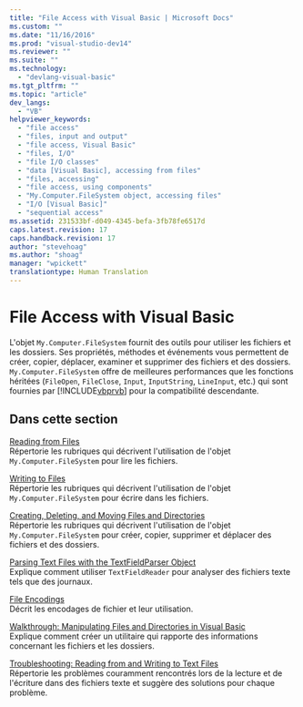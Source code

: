 ```yaml
---
title: "File Access with Visual Basic | Microsoft Docs"
ms.custom: ""
ms.date: "11/16/2016"
ms.prod: "visual-studio-dev14"
ms.reviewer: ""
ms.suite: ""
ms.technology: 
  - "devlang-visual-basic"
ms.tgt_pltfrm: ""
ms.topic: "article"
dev_langs: 
  - "VB"
helpviewer_keywords: 
  - "file access"
  - "files, input and output"
  - "file access, Visual Basic"
  - "files, I/O"
  - "file I/O classes"
  - "data [Visual Basic], accessing from files"
  - "files, accessing"
  - "file access, using components"
  - "My.Computer.FileSystem object, accessing files"
  - "I/O [Visual Basic]"
  - "sequential access"
ms.assetid: 231533bf-d049-4345-befa-3fb78fe6517d
caps.latest.revision: 17
caps.handback.revision: 17
author: "stevehoag"
ms.author: "shoag"
manager: "wpickett"
translationtype: Human Translation
---
```

# File Access with Visual Basic
L'objet `My.Computer.FileSystem` fournit des outils pour utiliser les fichiers et les dossiers.  Ses propriétés, méthodes et événements vous permettent de créer, copier, déplacer, examiner et supprimer des fichiers et des dossiers.  `My.Computer.FileSystem` offre de meilleures performances que les fonctions héritées \(`FileOpen`, `FileClose`, `Input`, `InputString`, `LineInput`, etc.\) qui sont fournies par [!INCLUDE[vbprvb](../../../../csharp/programming-guide/concepts/linq/includes/vbprvb_md.md)] pour la compatibilité descendante.  
  
## Dans cette section  
 [Reading from Files](../../../../visual-basic/developing-apps/programming/drives-directories-files/reading-from-files.md)  
 Répertorie les rubriques qui décrivent l'utilisation de l'objet `My.Computer.FileSystem` pour lire les fichiers.  
  
 [Writing to Files](../../../../visual-basic/developing-apps/programming/drives-directories-files/writing-to-files.md)  
 Répertorie les rubriques qui décrivent l'utilisation de l'objet `My.Computer.FileSystem` pour écrire dans les fichiers.  
  
 [Creating, Deleting, and Moving Files and Directories](../../../../visual-basic/developing-apps/programming/drives-directories-files/creating-deleting-and-moving-files-and-directories.md)  
 Répertorie les rubriques qui décrivent l'utilisation de l'objet `My.Computer.FileSystem` pour créer, copier, supprimer et déplacer des fichiers et des dossiers.  
  
 [Parsing Text Files with the TextFieldParser Object](../../../../visual-basic/developing-apps/programming/drives-directories-files/parsing-text-files-with-the-textfieldparser-object.md)  
 Explique comment utiliser `TextFieldReader` pour analyser des fichiers texte tels que des journaux.  
  
 [File Encodings](../../../../visual-basic/developing-apps/programming/drives-directories-files/file-encodings.md)  
 Décrit les encodages de fichier et leur utilisation.  
  
 [Walkthrough: Manipulating Files and Directories in Visual Basic](../../../../visual-basic/developing-apps/programming/drives-directories-files/walkthrough-manipulating-files-and-directories.md)  
 Explique comment créer un utilitaire qui rapporte des informations concernant les fichiers et les dossiers.  
  
 [Troubleshooting: Reading from and Writing to Text Files](../../../../visual-basic/developing-apps/programming/drives-directories-files/troubleshooting-reading-from-and-writing-to-text-files.md)  
 Répertorie les problèmes couramment rencontrés lors de la lecture et de l'écriture dans des fichiers texte et suggère des solutions pour chaque problème.